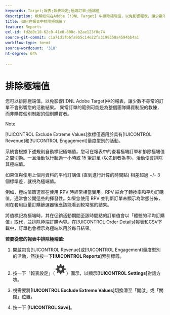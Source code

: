 ```yaml
---
keywords: Target;報表;報表設定;極端訂單;極端值
description: 瞭解如何在Adobe [!DNL Target] 中排除極端值，以免影響報表，讓少數不尋常的訂單不會影響您的活動結果。
title: 如何在報表中排除極端值？
feature: Reports
exl-id: fd2d0c18-62c0-41e0-800c-b2ae123f0e74
source-git-commit: c1a71d1fb6fa9b5c14e22fa3199358a4594bb4a1
workflow-type: tm+mt
source-wordcount: '318'
ht-degree: 64%

---
```


# 排除極端值

您可以排除極端值，以免影響[!DNL Adobe Target]中的報表，讓少數不尋常的訂單不會影響您的活動結果。 異常訂單的範例可能是為整個團隊購買制服的教練，而非購買個別制服的個別購買者。

>[!NOTE]
>
>[!UICONTROL Exclude Extreme Values]旗標僅適用於具有[!UICONTROL Revenue]和[!UICONTROL Engagement]量度型別的活動。

系統會根據下述規則自動標記極端值。您可在報表中的查看極端訂單和排除極端值之間切換。一旦活動執行超過一小時或 15 筆訂單 (以先到者為準)，活動便會排除其極端值。

如果值與使用上個月資料的平均訂購值 (直到進行計算的時間點) 相差超過 +/- 3 個標準差，就視為極端值。

例如，極端值篩選器在使用 RPV 時經常相當實用。RPV 結合了轉換率和平均訂購值，通常會公開這些的揮發性。如果您使用 RPV 並判斷訂單未顯示為常態分佈，則在套用巨量訂購篩選器後應該能看到較常態的結果。

將值標記為極端時，其在促銷活動期間至該時間點的訂單值會以「體驗的平均訂購值」取代，並排除極端訂購內容。在[!UICONTROL Order Details]報表和CSV下載中，訂單也會標示為極端以用於每日結果。

**若要從您的報表中排除極端值:**

1. 開啟包含[!UICONTROL Revenue]或[!UICONTROL Engagement]量度型別的活動，然後按一下&#x200B;**[!UICONTROL Reports]**&#x200B;索引標籤。
1. 按一下「報表設定」（![報表設定圖示](/help/main/assets/icons/Setting.svg)）圖示，以顯示&#x200B;**[!UICONTROL Settings]**&#x200B;對話方塊。

1. 視需要將&#x200B;**[!UICONTROL Exclude Extreme Values]**&#x200B;切換滑至「開啟」或「關閉」位置。
1. 按一下 **[!UICONTROL Save]**。
